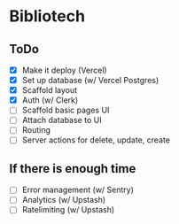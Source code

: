 # Bibliotech

## ToDo

- [x] Make it deploy (Vercel)
- [x] Set up database (w/ Vercel Postgres)
- [x] Scaffold layout
- [x] Auth (w/ Clerk)
- [ ] Scaffold basic pages UI
- [ ] Attach database to UI
- [ ] Routing
- [ ] Server actions for delete, update, create

## If there is enough time

- [ ] Error management (w/ Sentry)
- [ ] Analytics (w/ Upstash)
- [ ] Ratelimiting (w/ Upstash)
